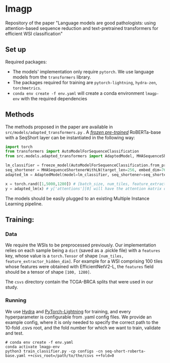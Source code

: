 # lmagp
Repository of the paper "Language models are good pathologists: using attention-based sequence reduction and text-pretrained transformers for efficient WSI classification"

## Set up
Required packages:
- The models' implementation only require `pytorch`. We use language models from the `transformers` library.
- The packages required for training are `pytorch-lightning`, `hydra-zen`, `torchmetrics`.
- `conda env create -f env.yaml` will create a conda environment `lmagp-env` with the required dependencies

## Methods
The methods proposed in the paper are available in `src/models/adapted_transformers.py` . A [_frozen pre-trained_](https://arxiv.org/abs/2103.05247) RoBERTa-base with a SeqShort layer can be instantiated in the following way:

```python
import torch
from transformers import AutoModelForSequenceClassification
from src.models.adapted_transformers import AdaptedModel, MHASequenceShortenerWithLN, freeze_model

lm_classifier = freeze_model(AutoModelForSequenceClassification.from_pretrained('roberta-base', num_labels=2)) # will freeze the encoder parameters except for the layer norm layers.
seq_shortener = MHASequenceShortenerWithLN(target_len=256, embed_dim=768, kdim=1280, vdim=1280, num_heads=4, batch_first=True) # kdim, vdim: hidden dim of efficientnet v2 l
adapted_lm = AdaptedModel(model=lm_classifier, seq_shortener=seq_shortener, embed_dim=768)

x = torch.rand([1,5000,1280]) # [batch_size, num_tiles, feature_extractor_hidden_dim]
y = adapted_lm(x) # y['attentions'][0] will have the attention matrix of the SeqShort layer
```
The models should be easily plugged to an existing Multiple Instance Learning pipeline.

## Training:
### Data
We require the WSIs to be preprocessed previously. Our implementation relies on each sample being a `dict` (saved as a .pickle file) with a `features` key, whose value is a `torch.Tensor` of shape `[num_tiles, feature_extractor_hidden_dim]`. For example for a WSI comprising 100 tiles whose features were obtained with EfficientNetV2-L, the `features` field should be a tensor of shape `[100, 1280]`.

The `csvs` directory contain the TCGA-BRCA splits that were used in our study. 

### Running
We use [Hydra]() and [PyTorch-Lightning]() for training, and every hyperparameter is configurable from .yaml config files. We provide an example config, where it is only needed to specify the correct path to the 10-fold .csvs root, and the fold number for which we want to train, validate and test.
```
# conda env create -f env.yaml
conda activate lmagp-env
python3 train_classifier.py -cp configs -cn seq-short-roberta-base.yaml ++csvs_root=/path/to/the/csvs ++fold=0
```
